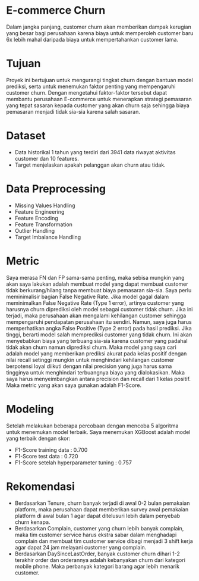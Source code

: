 # E-commerce Churn
Dalam jangka panjang, customer churn akan memberikan dampak kerugian yang besar bagi perusahaan karena biaya untuk memperoleh customer baru 6x lebih mahal daripada biaya untuk mempertahankan customer lama.

# Tujuan
Proyek ini bertujuan untuk mengurangi tingkat churn dengan bantuan model prediksi, serta untuk menemukan faktor penting yang mempengaruhi customer churn. Dengan mengetahui faktor-faktor tersebut dapat membantu perusahaan E-commerce untuk menerapkan strategi pemasaran yang tepat sasaran kepada customer yang akan churn saja sehingga biaya pemasaran menjadi tidak sia-sia karena salah sasaran.

# Dataset
- Data historikal 1 tahun yang terdiri dari 3941 data riwayat aktivitas customer dan 10 features.
- Target menjelaskan apakah pelanggan akan churn atau tidak.

# Data Preprocessing
- Missing Values Handling
- Feature Engineering
- Feature Encoding
- Feature Transformation
- Outlier Handling
- Target Imbalance Handling

# Metric
Saya merasa FN dan FP sama-sama penting, maka sebisa mungkin yang akan saya lakukan adalah membuat model yang dapat membuat customer tidak berkurang/hilang tanpa membuat biaya pemasaran sia-sia. Saya perlu meminimalisir bagian False Negative Rate. Jika model gagal dalam meminimalkan False Negative Rate (Type 1 error), artinya customer yang harusnya churn diprediksi oleh model sebagai customer tidak churn. Jika ini terjadi, maka perusahaan akan mengalami kehilangan customer sehingga mempengaruhi pendapatan perusahaan itu sendiri. Namun, saya juga harus memperhatikan angka False Positive (Type 2 error) pada hasil prediksi. Jika tinggi, berarti model salah memprediksi customer yang tidak churn. Ini akan menyebabkan biaya yang terbuang sia-sia karena customer yang padahal tidak akan churn namun diprediksi churn. Maka model yang saya cari adalah model yang memberikan prediksi akurat pada kelas positif dengan nilai recall setinggi mungkin untuk menghindari kehilangan customer berpotensi loyal diikuti dengan nilai precision yang juga harus sama tingginya untuk menghindari terbuangnya biaya yang dialokasikan. Maka saya harus menyeimbangkan antara precision dan recall dari 1 kelas positif. Maka metric yang akan saya gunakan adalah F1-Score.

# Modeling
Setelah melakukan beberapa percobaan dengan mencoba 5 algoritma untuk menemukan model terbaik. Saya menemukan XGBoost adalah model yang terbaik dengan skor:
- F1-Score training data : 0.700
- F1-Score test data : 0.720
- F1-Score setelah hyperparameter tuning : 0.757

# Rekomendasi
- Berdasarkan Tenure, churn banyak terjadi di awal 0-2 bulan pemakaian platform, maka perusahaan dapat memberikan survey awal pemakaian platform di awal bulan 1 agar dapat ditelusuri lebih dalam penyebab churn kenapa.
- Berdasarkan Complain, customer yang churn lebih banyak complain, maka tim customer service harus ekstra sabar dalam menghadapi complain dan membuat tim customer service dibagi menjadi 3 shift kerja agar dapat 24 jam melayani customer yang complain.
- Berdasarkan DaySinceLastOrder, banyak customer churn dihari 1-2 terakhir order dan orderannya adalah kebanyakan churn dari kategori mobile phone. Maka perbanyak kategori barang agar lebih menarik customer.
